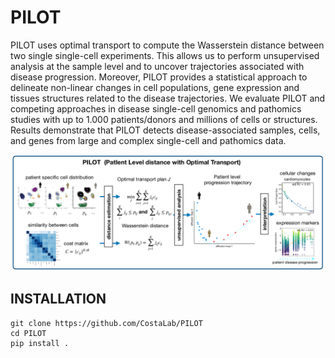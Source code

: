 # PILOT

PILOT uses optimal transport to compute the Wasserstein distance between two single single-cell experiments. This allows us to perform unsupervised analysis at the sample level and to uncover trajectories associated with disease progression. Moreover, PILOT provides a statistical approach to delineate non-linear changes in cell populations, gene expression and tissues structures related to the disease trajectories.  We evaluate PILOT and competing approaches in  disease single-cell genomics and pathomics studies with up to 1.000 patients/donors and millions of cells or structures. Results demonstrate that PILOT detects disease-associated samples, cells, and genes from large and complex single-cell and pathomics data.


![plot](./img/plot.png)




## INSTALLATION

```terminal
git clone https://github.com/CostaLab/PILOT
cd PILOT
pip install .
```
